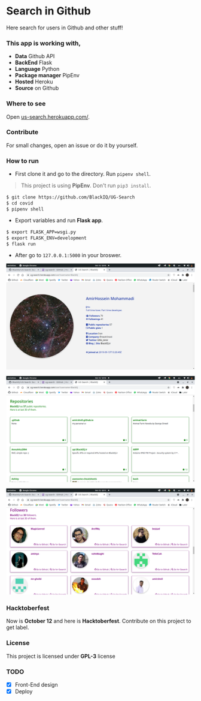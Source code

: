 # Search in Github

Here search for users in Github and other stuff!

### This app is working with,

- **Data** Github API
- **BackEnd** Flask
- **Language** Python
- **Package manager** PipEnv
- **Hosted** Heroku
- **Source** on Github

### Where to see

Open [us-search.herokuapp.com/](https://ug-search.herokuapp.com/).

### Contribute

For small changes, open an issue or do it by yourself.

### How to run

- First clone it and go to the directory. Run `pipenv shell`.

> This project is using **PipEnv**. Don't run `pip3 install`.

```shell
$ git clone https://github.com/BlackIQ/UG-Search
$ cd covid
$ pipenv shell
```

- Export variables and run **Flask app**.

```shell
$ export FLASK_APP=wsgi.py
$ export FLASK_ENV=development
$ flask run
```

- After go to `127.0.0.1:5000` in your broswer.

[![ScreenShot](app/static/images/readme1.png)](#)

[![ScreenShot](app/static/images/readme2.png)](#)

[![ScreenShot](app/static/images/readme3.png)](#)

### Hacktoberfest

Now is **October 12** and here is **Hacktoberfest**. Contribute on this project to get label.

### License

This project is licensed under **GPL-3** license

### TODO

- [x] Front-End design
- [x] Deploy
